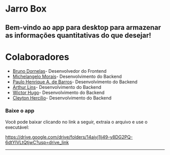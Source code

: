 # Jarro Box

Bem-vindo ao app para desktop para armazenar as informações quantitativas do que desejar!
---
# Colaboradores

- [Bruno Dornelas](https://github.com/BrunoDornelas2)- Desenvolvedor do Frontend
- [Michelangelo Morais](https://github.com/Mickeeyym)- Desenvolvimento do Backend
- [Paulo Henrique A. de Barros](https://github.com/phabp)- Desenvolvimento do Backend
- [Arthur Lins](https://github.com/ArthurLins00)- Desenvolvimento do Backend
- [Wictor Hugo](https://github.com/WictorHugBrandao)- Desenvolvimento do Backend
- [Cleyton Hercílio](https://github.com/cleytonhercilio)- Desenvolvimento do Backend


### **Baixe o app**

Você pode baixar clicando no link a seguir, extraia o arquivo e use o executável:

https://drive.google.com/drive/folders/14ajyj1lj49-y8DG2PQ-6dtYIVLtQtjwC?usp=drive_link

---
